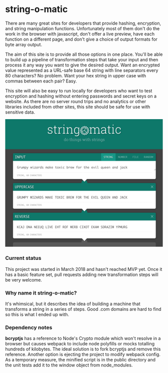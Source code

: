 # string-o-matic

There are many great sites for developers that provide hashing, encryption, and string manipulation functions.
Unfortunately most of them don't do the work in the browser with javascript, don't offer a live preview, have
each function on a different page, and don't give a choice of output formats for byte array output.

The aim of this site is to provide all those options in one place. You'll be able to build up a pipeline of
transformation steps that take your input and then process it any way you want to give the desired output.
Want an encrypted value represented as a URL-safe base 64 string with line separators every 80 characters?
No problem. Want your hex string in upper case with commas between each pair? Easy.

This site will also be easy to run locally for developers who want to test encryption and hashing without
entering passwords and secret keys on a website. As there are no server round trips and no analytics or other
libraries included from other sites, this site should be safe for use with sensitive data.

![Preview](docs/preview.png)

### Current status

This project was started in March 2018 and hasn't reached MVP yet. Once it has a basic feature set, pull requests
adding new transformation steps will be very welcome.

### Why name it string-o-matic?

It's whimsical, but it describes the idea of building a machine that transforms a string in a series of steps. Good
.com domains are hard to find so this is what I ended up with.

### Dependency notes

**bcryptjs** has a reference to Node's Crypto module which won't resolve in a browser but causes webpack to include node
polyfills or mocks totalling hundreds of kilobytes. The ideal solution is to fork bcryptjs and remove this reference.
Another option is ejecting the project to modify webpack config. As a temporary measure, the minified script is in the
public directory and the unit tests add it to the window object from node_modules.